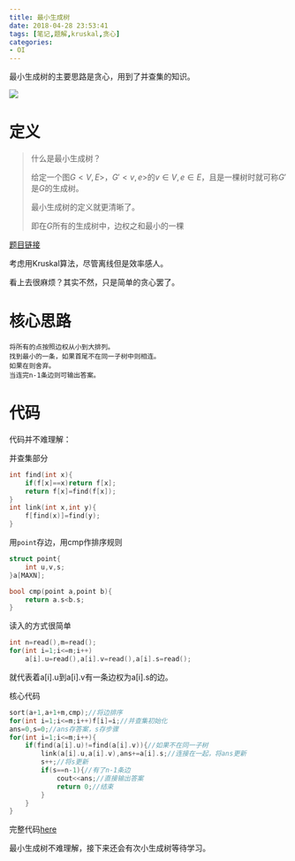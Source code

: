 ```yaml
---
title: 最小生成树
date: 2018-04-28 23:53:41
tags: [笔记,题解,kruskal,贪心]
categories:
- OI   
---
```






最小生成树的主要思路是贪心，用到了并查集的知识。

<!--more-->

![](/img/4.jpg)

# 定义



> 什么是最小生成树？
>
> 给定一个图$G<V,E>$，$G'<v,e>$的$v\in V,e\in E$，且是一棵树时就可称$G'$是$G$的生成树。
>
> 最小生成树的定义就更清晰了。
>
> 即在$G$所有的生成树中，边权之和最小的一棵

[题目链接](https://www.luogu.org/problemnew/show/P3366)







考虑用Kruskal算法，尽管离线但是效率感人。

看上去很麻烦？其实不然，只是简单的贪心罢了。



# 核心思路

```
将所有的点按照边权从小到大排列。
找到最小的一条，如果首尾不在同一子树中则相连。
如果在则舍弃。
当连完n-1条边则可输出答案。
```

# 代码

代码并不难理解：

并查集部分

```cpp
int find(int x){
	if(f[x]==x)return f[x];
	return f[x]=find(f[x]);
}
int link(int x,int y){
	f[find(x)]=find(y);
}
```

用`point`存边，用cmp作排序规则

```cpp
struct point{
	int u,v,s;
}a[MAXN];

bool cmp(point a,point b){
	return a.s<b.s;
}
```

读入的方式很简单

```cpp
int n=read(),m=read();
for(int i=1;i<=m;i++)
	a[i].u=read(),a[i].v=read(),a[i].s=read();
```

就代表着a[i].u到a[i].v有一条边权为a[i].s的边。



核心代码

```cpp
sort(a+1,a+1+m,cmp);//将边排序
for(int i=1;i<=m;i++)f[i]=i;//并查集初始化
ans=0,s=0;//ans存答案，s存步骤
for(int i=1;i<=m;i++){
	if(find(a[i].u)!=find(a[i].v)){//如果不在同一子树
		link(a[i].u,a[i].v),ans+=a[i].s;//连接在一起，将ans更新
		s++;//将s更新
		if(s==n-1){//有了n-1条边
			cout<<ans;//直接输出答案
			return 0;//结束
		}
	}
}
```



完整代码[here](https://douglas-zhou.cn/code/%E6%9C%80%E5%B0%8F%E7%94%9F%E6%88%90%E6%A0%91)

最小生成树不难理解，接下来还会有次小生成树等待学习。

